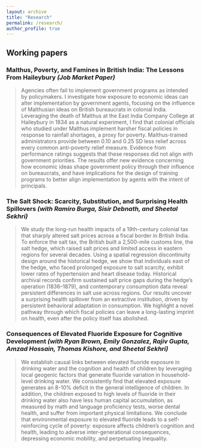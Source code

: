 ```yaml
---
layout: archive
title: "Research"
permalink: /research/
author_profile: true
---
```


## Working papers

### Malthus, Poverty, and Famines in British India: The Lessons From Haileybury _(Job Market Paper)_
> Agencies often fail to implement government programs as intended by policymakers. I investigate how exposure to economic ideas can alter implementation by government agents, focusing on the influence of Malthusian ideas on British bureaucrats in colonial India. Leveraging the death of Malthus at the East India Company College at Haileybury in 1834 as a natural experiment, I find that colonial officials who studied under Malthus implement harsher fiscal policies in response to rainfall shortages, a proxy for poverty. Malthus-trained administrators provide between 0.10 and 0.25 SD less relief across every common anti-poverty relief measure. Evidence from performance ratings suggests that these responses did not align with government priorities. The results offer new evidence concerning how economic ideas shape government policy through their influence on bureaucrats, and have implications for the design of training programs to better align implementation by agents with the intent of principals.

### The Salt Shock: Scarcity, Substitution, and Surprising Health Spillovers _(with Ramiro Burga, Sisir Debnath, and Sheetal Sekhri)_
> We study the long-run health impacts of a 19th-century colonial tax that sharply altered salt prices across a fiscal border in British India. To enforce the salt tax, the British built a 2,500-mile customs line, the salt hedge, which raised salt prices and limited access in eastern regions for several decades. Using a spatial regression discontinuity design around the historical hedge, we show that individuals east of the hedge, who faced prolonged exposure to salt scarcity, exhibit lower rates of hypertension and heart disease today. Historical archival records confirm sustained salt price gaps during the hedge’s operation (1836–1879), and contemporary consumption data reveal persistent differences in salt use across regions. Our results uncover a surprising health spillover from an extractive institution, driven by persistent behavioral adaptation in consumption. We highlight a novel pathway through which fiscal policies can leave a long-lasting imprint on health, even after the policy itself has abolished.

### Consequences of Elevated Fluoride Exposure for Cognitive Development _(with Ryan Brown, Emily Gonzalez, Rajiv Gupta, Amzad Hossain, Thomas Kishore, and Sheetal Sekhri)_
> We establish causal links between elevated fluoride exposure in drinking water and the cognition and health of children by leveraging local geogenic factors that generate fluoride variation in household-level drinking water. We consistently find that elevated exposure generates an 8-10% deficit in the general intelligence of children. In addition, the children exposed to high levels of fluoride in their drinking water also have less human capital accumulation, as measured by math and language proficiency tests, worse dental health, and suffer from important physical limitations. We conclude that environmental exposure to elevated fluoride leads to a self-reinforcing cycle of poverty: exposure affects children’s cognition and health, leading to adverse inter-generational consequences, depressing economic mobility, and perpetuating inequality.

